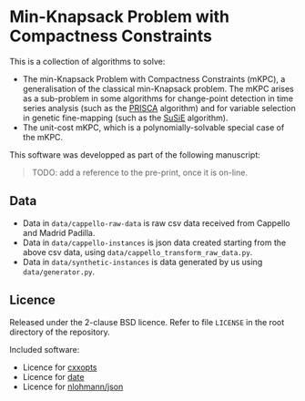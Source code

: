 # Min-Knapsack Problem with Compactness Constraints

This is a collection of algorithms to solve:

* The min-Knapsack Problem with Compactness Constraints (mKPC), a generalisation of the classical min-Knapsack problem. The mKPC arises as a sub-problem in some algorithms for change-point detection in time series analysis (such as the [PRISCA](https://github.com/lorenzocapp/prisca) algorithm) and for variable selection in genetic fine-mapping (such as the [SuSiE](https://stephenslab.github.io/susieR/) algorithm).
* The unit-cost mKPC, which is a polynomially-solvable special case of the mKPC.

This software was developped as part of the following manuscript:

> TODO: add a reference to the pre-print, once it is on-line.

## Data

* Data in `data/cappello-raw-data` is raw csv data received from Cappello and Madrid Padilla.
* Data in `data/cappello-instances` is json data created starting from the above csv data, using `data/cappello_transform_raw_data.py`.
* Data in `data/synthetic-instances` is data generated by us using `data/generator.py`.

## Licence

Released under the 2-clause BSD licence.
Refer to file `LICENSE` in the root directory of the repository.

Included software:

* Licence for [cxxopts](https://raw.githubusercontent.com/jarro2783/cxxopts/master/LICENSE)
* Licence for [date](https://raw.githubusercontent.com/HowardHinnant/date/master/LICENSE.txt)
* Licence for [nlohmann/json](https://raw.githubusercontent.com/nlohmann/json/develop/LICENSE.MIT)
